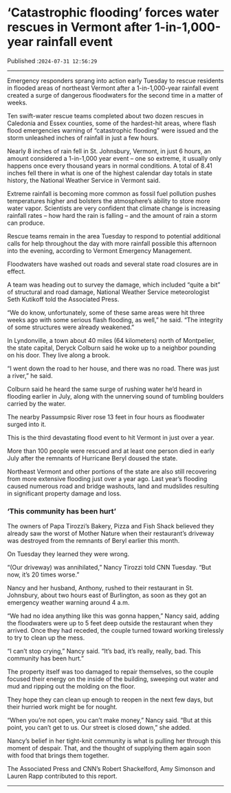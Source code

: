 # ‘Catastrophic flooding’ forces water rescues in Vermont after 1-in-1,000-year rainfall event

Published :`2024-07-31 12:56:29`

---

Emergency responders sprang into action early Tuesday to rescue residents in flooded areas of northeast Vermont after a 1-in-1,000-year rainfall event created a surge of dangerous floodwaters for the second time in a matter of weeks.

Ten swift-water rescue teams completed about two dozen rescues in Caledonia and Essex counties, some of the hardest-hit areas, where flash flood emergencies warning of “catastrophic flooding” were issued and the storm unleashed inches of rainfall in just a few hours.

Nearly 8 inches of rain fell in St. Johnsbury, Vermont, in just 6 hours, an amount considered a 1-in-1,000 year event – one so extreme, it usually only happens once every thousand years in normal conditions. A total of 8.41 inches fell there in what is one of the highest calendar day totals in state history, the National Weather Service in Vermont said.

Extreme rainfall is becoming more common as fossil fuel pollution pushes temperatures higher and bolsters the atmosphere’s ability to store more water vapor. Scientists are very confident that climate change is increasing rainfall rates – how hard the rain is falling – and the amount of rain a storm can produce.

Rescue teams remain in the area Tuesday to respond to potential additional calls for help throughout the day with more rainfall possible this afternoon into the evening, according to Vermont Emergency Management.

Floodwaters have washed out roads and several state road closures are in effect.

A team was heading out to survey the damage, which included “quite a bit” of structural and road damage, National Weather Service meteorologist Seth Kutikoff told the Associated Press.

“We do know, unfortunately, some of these same areas were hit three weeks ago with some serious flash flooding, as well,” he said. “The integrity of some structures were already weakened.”

In Lyndonville, a town about 40 miles (64 kilometers) north of Montpelier, the state capital, Deryck Colburn said he woke up to a neighbor pounding on his door. They live along a brook.

“I went down the road to her house, and there was no road. There was just a river,” he said.

Colburn said he heard the same surge of rushing water he’d heard in flooding earlier in July, along with the unnerving sound of tumbling boulders carried by the water.

The nearby Passumpsic River rose 13 feet in four hours as floodwater surged into it.

This is the third devastating flood event to hit Vermont in just over a year.

More than 100 people were rescued and at least one person died in early July after the remnants of Hurricane Beryl doused the state.

Northeast Vermont and other portions of the state are also still recovering from more extensive flooding just over a year ago. Last year’s flooding caused numerous road and bridge washouts, land and mudslides resulting in significant property damage and loss.

### ‘This community has been hurt’

The owners of Papa Tirozzi’s Bakery, Pizza and Fish Shack believed they already saw the worst of Mother Nature when their restaurant’s driveway was destroyed from the remnants of Beryl earlier this month.

On Tuesday they learned they were wrong.

“(Our driveway) was annihilated,” Nancy Tirozzi told CNN Tuesday. “But now, it’s 20 times worse.”

Nancy and her husband, Anthony, rushed to their restaurant in St. Johnsbury, about two hours east of Burlington, as soon as they got an emergency weather warning around 4 a.m.

“We had no idea anything like this was gonna happen,” Nancy said, adding the floodwaters were up to 5 feet deep outside the restaurant when they arrived. Once they had receded, the couple turned toward working tirelessly to try to clean up the mess.

“I can’t stop crying,” Nancy said. “It’s bad, it’s really, really, bad. This community has been hurt.”

The property itself was too damaged to repair themselves, so the couple focused their energy on the inside of the building, sweeping out water and mud and ripping out the molding on the floor.

They hope they can clean up enough to reopen in the next few days, but their hurried work might be for nought.

“When you’re not open, you can’t make money,” Nancy said. “But at this point, you can’t get to us. Our street is closed down,” she added.

Nancy’s belief in her tight-knit community is what is pulling her through this moment of despair. That, and the thought of supplying them again soon with food that brings them together.

The Associated Press and CNN’s Robert Shackelford, Amy Simonson and Lauren Rapp contributed to this report.

---

